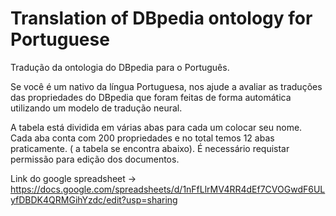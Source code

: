 # Translation of DBpedia ontology for Portuguese
Tradução da ontologia do DBpedia para o Português.

Se você é um nativo da língua Portuguesa, nos ajude a avaliar as traduções das propriedades do DBpedia que foram feitas de forma automática utilizando um modelo de tradução neural. 

A tabela está dividida em várias abas para cada um colocar seu nome. Cada aba conta com 200 propriedades e no total temos 12 abas praticamente. ( a tabela se encontra abaixo). É necessário requistar permissão para edição dos documentos. 

Link do google spreadsheet -> https://docs.google.com/spreadsheets/d/1nFfLlrMV4RR4dEf7CVOGwdF6ULyfDBDK4QRMGihYzdc/edit?usp=sharing
